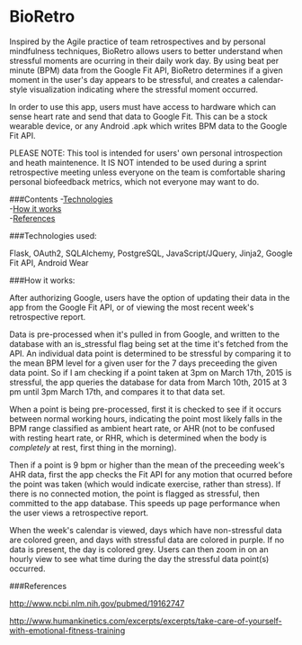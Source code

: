 BioRetro
===========

Inspired by the Agile practice of team retrospectives and by personal mindfulness techniques, BioRetro allows users to better understand when stressful moments are ocurring in their daily work day. By using beat per minute (BPM) data from the Google Fit API, BioRetro determines if a given moment in the user's day appears to be stressful, and creates a calendar-style visualization indicating where the stressful moment occurred. 

In order to use this app, users must have access to hardware which can sense heart rate and send that data to Google Fit. This can be a stock wearable device, or any Android .apk which writes BPM data to the Google Fit API. 

PLEASE NOTE: This tool is intended for users' own personal introspection and heath maintenence. It IS NOT intended to be used during a sprint retrospective meeting unless everyone on the team is comfortable sharing personal biofeedback metrics, which not everyone may want to do. 

###Contents
-[Technologies](#Technologies-used)        
-[How it works](#How-it-works)         
-[References](#References)          

###Technologies used:

Flask, OAuth2, SQLAlchemy, PostgreSQL, JavaScript/JQuery, Jinja2, Google Fit API, Android Wear

###How it works:

After authorizing Google, users have the option of updating their data in the app from the Google Fit API, or of viewing the most recent week's retrospective report. 

Data is pre-processed when it's pulled in from Google, and written to the database with an is_stressful flag being set at the time it's fetched from the API. An individual data point is determined to be stressful by comparing it to the mean BPM level for a given user for the 7 days preceeding the given data point. So if I am checking if a point taken at 3pm on March 17th, 2015 is stressful, the app queries the database for data from March 10th, 2015 at 3 pm until 3pm March 17th, and compares it to that data set.

When a point is being pre-processed, first it is checked to see if it occurs between normal working hours, indicating the point most likely falls in the BPM range classified as ambient heart rate, or AHR (not to be confused with resting heart rate, or RHR, which is determined when the body is *completely* at rest, first thing in the morning).

Then if a point is 9 bpm or higher than the mean of the preceeding week's AHR data, first the app checks the Fit API for any motion that ocurred before the point was taken (which would indicate exercise, rather than stress). If there is no connected motion, the point is flagged as stressful, then committed to the app database. This speeds up page performance when the user views a retrospective report.

When the week's calendar is viewed, days which have non-stressful data are colored green, and days with stressful data are colored in purple. If no data is present, the day is colored grey. Users can then zoom in on an hourly view to see what time during the day the stressful data point(s) occurred. 

###References

http://www.ncbi.nlm.nih.gov/pubmed/19162747

http://www.humankinetics.com/excerpts/excerpts/take-care-of-yourself-with-emotional-fitness-training

